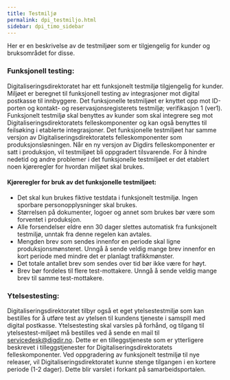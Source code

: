 ```yaml
---
title: Testmiljø
permalink: dpi_testmiljo.html
sidebar: dpi_timo_sidebar
---
```


<!-- ![](/images/dpi/underarbeide.png) -->


Her er en beskrivelse av de testmiljøer som er tilgjengelig for kunder og bruksområdet for disse.

### Funksjonell testing:

Digitaliseringsdirektoratet har ett funksjonelt testmiljø tilgjengelig for kunder. Miljøet er beregnet til funksjonell testing av integrasjoner mot digital
postkasse til innbyggere. Det funksjonelle testmiljøet er knyttet opp mot ID-porten og kontakt- og reservasjonsregisterets testmiljø; verifikasjon 1 (ver1). 
Funksjonelt testmiljø skal benyttes av kunder som skal integrere seg mot Digitaliseringsdirektoratets felleskomponenter og kan også benyttes til feilsøking 
i etablerte integrasjoner. Det funksjonelle testmiljøet har samme versjon av Digitaliseringsdirektoratets felleskomponenter som produksjonsløsningen. Når en 
ny versjon av Digdirs felleskomponenter er satt i produksjon, vil testmiljøet bli oppgradert tilsvarende. For å hindre nedetid og andre problemer i det 
funksjonelle testmiljøet er det etablert noen kjøreregler for hvordan miljøet skal brukes. 

#### Kjøreregler for bruk av det funksjonelle testmiljøet:

- Det skal kun brukes fiktive testdata i funksjonelt testmiljø. Ingen sporbare personopplysninger skal brukes.
- Størrelsen på dokumenter, logoer og annet som brukes bør være som forventet i produksjon.
- Alle forsendelser eldre enn 30 dager slettes automatisk fra funksjonelt testmiljø, unntak fra denne regelen kan avtales. 
- Mengden brev som sendes innenfor en periode skal ligne produksjonsmønsteret. Unngå å sende veldig mange brev innenfor en kort periode med mindre det er planlagt trafikkmønster.
- Det totale antallet brev som sendes over tid bør ikke være for høyt.
- Brev bør fordeles til flere test-mottakere. Unngå å sende veldig mange brev til samme test-mottakere. 

### Ytelsestesting:

Digitaliseringsdirektoratet tilbyr også et eget ytelsestestmiljø som kan bestilles for å utføre test av ytelsen til kundens tjeneste i samspill med digital postkasse. 
Ytelsestesting skal varsles på forhånd, og tilgang til ytelsestest-miljøet må bestilles ved å sende en mail til servicedesk@digdir.no.
Dette er en tilleggstjeneste som er ytterligere beskrevet i tilleggstjenester for Digitaliseringsdirektoratets felleskomponenter. Ved oppgradering av funksjonelt 
testmiljø til nye releaser, vil Digitaliseringsdirektoratet kunne stenge tilgangen i en kortere periode (1-2 dager). Dette blir varslet i forkant på samarbeidsportalen.
